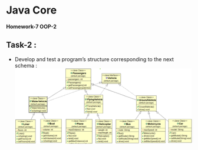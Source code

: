 # Java Core

**Homework-7 OOP-2**

## Task-2 :
- Develop and test a program’s structure corresponding to the next schema :
![ScreenShot](concept_uml.png)